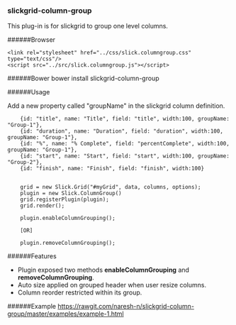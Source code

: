 ### slickgrid-column-group

This plug-in is for slickgrid to group one level columns.

######Browser

    <link rel="stylesheet" href="../css/slick.columngroup.css" type="text/css"/>
    <script src="../src/slick.columngroup.js"></script>

######Bower
    bower install slickgrid-column-group
    
######Usage

Add a new property called "groupName" in the slickgrid column definition.

        {id: "title", name: "Title", field: "title", width:100, groupName: "Group-1"},
        {id: "duration", name: "Duration", field: "duration", width:100, groupName: "Group-1"},
        {id: "%", name: "% Complete", field: "percentComplete", width:100, groupName: "Group-1"},
        {id: "start", name: "Start", field: "start", width:100, groupName: "Group-2"},
        {id: "finish", name: "Finish", field: "finish", width:100}


        grid = new Slick.Grid("#myGrid", data, columns, options);
        plugin = new Slick.ColumnGroup()
        grid.registerPlugin(plugin);
        grid.render();
        
        plugin.enableColumnGrouping();
        
        [OR]
        
        plugin.removeColumnGrouping();
        
        
        
######Features

* Plugin exposed two methods **enableColumnGrouping** and **removeColumnGrouping**.
* Auto size applied on grouped header when user resize columns.
* Column reorder restricted within its group.


######Example
https://rawgit.com/naresh-n/slickgrid-column-group/master/examples/example-1.html
